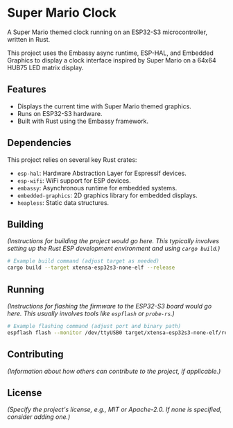# Super Mario Clock

A Super Mario themed clock running on an ESP32-S3 microcontroller, written in Rust.

This project uses the Embassy async runtime, ESP-HAL, and Embedded Graphics to display a clock interface inspired by Super Mario on a 64x64 HUB75 LED matrix display.

## Features

- Displays the current time with Super Mario themed graphics.
- Runs on ESP32-S3 hardware.
- Built with Rust using the Embassy framework.

## Dependencies

This project relies on several key Rust crates:

- `esp-hal`: Hardware Abstraction Layer for Espressif devices.
- `esp-wifi`: WiFi support for ESP devices.
- `embassy`: Asynchronous runtime for embedded systems.
- `embedded-graphics`: 2D graphics library for embedded displays.
- `heapless`: Static data structures.

## Building

_(Instructions for building the project would go here. This typically involves setting up the Rust ESP development environment and using `cargo build`.)_

```bash
# Example build command (adjust target as needed)
cargo build --target xtensa-esp32s3-none-elf --release
```

## Running

_(Instructions for flashing the firmware to the ESP32-S3 board would go here. This usually involves tools like `espflash` or `probe-rs`.)_

```bash
# Example flashing command (adjust port and binary path)
espflash flash --monitor /dev/ttyUSB0 target/xtensa-esp32s3-none-elf/release/super-mario-clock
```

## Contributing

_(Information about how others can contribute to the project, if applicable.)_

## License

_(Specify the project's license, e.g., MIT or Apache-2.0. If none is specified, consider adding one.)_
